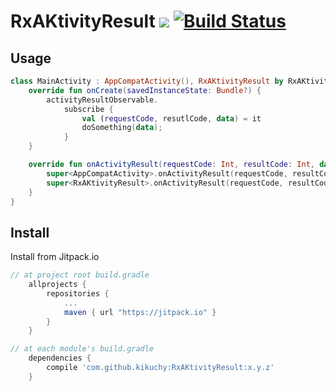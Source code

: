 # RxAKtivityResult [![](https://jitpack.io/v/kikuchy/RxAKtivityResult.svg)](https://jitpack.io/#kikuchy/RxAKtivityResult) [![Build Status](https://travis-ci.org/kikuchy/RxAKtivityResult.svg?branch=master)](https://travis-ci.org/kikuchy/RxAKtivityResult)

## Usage

```kotlin
class MainActivity : AppCompatActivity(), RxAKtivityResult by RxAKtivityResultDelegate() {
    override fun onCreate(savedInstanceState: Bundle?) {
        activityResultObservable.
            subscribe {
                val (requestCode, resutlCode, data) = it
                doSomething(data);
            }
    }

    override fun onActivityResult(requestCode: Int, resultCode: Int, data: Intent) {
        super<AppCompatActivity>.onActivityResult(requestCode, resultCode, data)
        super<RxAKtivityResult>.onActivityResult(requestCode, resultCode, data)
    }
}
```

## Install

Install from Jitpack.io

```groovy
// at project root build.gradle
    allprojects {
        repositories {
            ...
            maven { url "https://jitpack.io" }
        }
    }

// at each module's build.gradle
    dependencies {
        compile 'com.github.kikuchy:RxAKtivityResult:x.y.z'
    }
```
